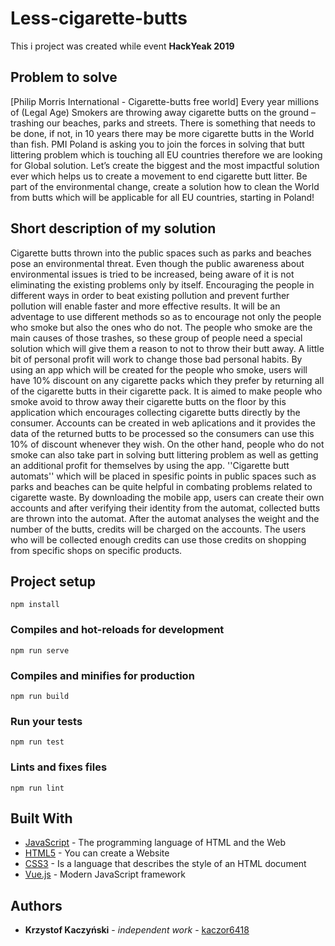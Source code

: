 # Less-cigarette-butts
This i project was created while event **HackYeak 2019**
## Problem to solve
  [Philip Morris International - Cigarette-butts free world]
Every year millions of (Legal Age) Smokers are throwing away cigarette butts on the ground – trashing our beaches, parks and streets. There is something that needs to be done, if not, in 10 years there may be more cigarette butts in the World than fish. PMI Poland is asking you to join the forces in solving that butt littering problem which is touching all EU countries therefore we are looking for Global solution.
Let’s create the biggest and the most impactful solution ever which helps us to create a movement to end cigarette butt litter. Be part of the environmental change, create a solution how to clean the World from butts which will be applicable for all EU countries, starting in Poland!
## Short description of my solution
Cigarette butts thrown into the public spaces such as parks and beaches pose an environmental threat. Even though the public awareness about environmental issues is tried to be increased, being aware of it is not eliminating the existing problems only by itself. Encouraging the people in different ways in order to beat existing pollution and prevent further pollution will enable faster and more effective results. It will be an adventage to use different methods so as to encourage not only the people who smoke but also the ones who do not.
The people who smoke are the main causes of those trashes, so these group of people need a special solution which will give them a reason to not to throw their butt away. A little bit of personal profit will work to change those bad personal habits. By using an app which will be created for the people who smoke, users will have 10% discount on any cigarette packs which they prefer by returning all of the cigarette butts in their cigarette pack. It is aimed to make people who smoke avoid to throw away their cigarette butts on the floor by this application which encourages collecting cigarette butts directly by the consumer. Accounts can be created in web aplications and it provides the data of the returned butts to be processed so the consumers can use this 10% of discount whenever they wish. 
On the other hand, people who do not smoke can also take part in solving butt littering problem as well as getting an additional profit for themselves by using the app. ''Cigarette butt automats'' which will be placed in spesific points in public spaces such as parks and beaches can be quite helpful in combating problems related to cigarette waste. By downloading the mobile app, users can create their own accounts and after verifying their identity from the automat, collected butts are thrown into the automat. After the automat analyses the weight and the number of the butts, credits will be charged on the accounts. The users who will be collected enough credits can use those credits on shopping from specific shops on specific products.
## Project setup
```
npm install
```

### Compiles and hot-reloads for development
```
npm run serve
```

### Compiles and minifies for production
```
npm run build
```

### Run your tests
```
npm run test
```

### Lints and fixes files
```
npm run lint
```


## Built With

* [JavaScript](https://www.javascript.com/) - The programming language of HTML and the Web
* [HTML5](https://www.w3schools.com/html/) - You can create a Website
* [CSS3](https://www.w3schools.com/css/) - Is a language that describes the style of an HTML document
* [Vue.js](https://vuejs.org/) - Modern JavaScript framework

## Authors

* **Krzystof Kaczyński** - *independent work* - [kaczor6418](https://github.com/kaczor6418)
